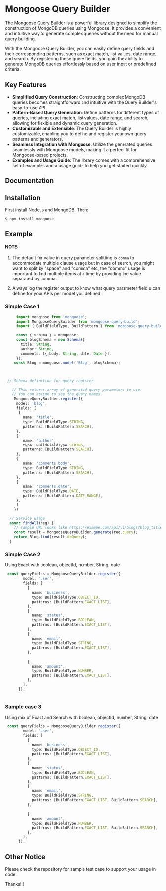 # Mongoose Query Builder

The Mongoose Query Builder is a powerful library designed to simplify the construction of MongoDB queries using Mongoose. It provides a convenient and intuitive way to generate complex queries without the need for manual query building.

With the Mongoose Query Builder, you can easily define query fields and their corresponding patterns, such as exact match, list values, date range, and search. By registering these query fields, you gain the ability to generate MongoDB queries effortlessly based on user input or predefined criteria.

## Key Features

- **Simplified Query Construction**: Constructing complex MongoDB queries becomes straightforward and intuitive with the Query Builder's easy-to-use API.
- **Pattern-Based Query Generation**: Define patterns for different types of queries, including exact match, list values, date range, and search, allowing for flexible and dynamic query generation.
- **Customizable and Extensible**: The Query Builder is highly customizable, enabling you to define and register your own query patterns and generators.
- **Seamless Integration with Mongoose**: Utilize the generated queries seamlessly with Mongoose models, making it a perfect fit for Mongoose-based projects.
- **Examples and Usage Guide**: The library comes with a comprehensive set of examples and a usage guide to help you get started quickly.

## Documentation

## Installation
First install Node.js and MongoDB. Then:

```sh
$ npm install mongoose
```

## Example

#### NOTE: 
1. The default for value in query parameter splitting is `comma` to accommodate multiple clause usage but in case of search, you might want to split by "space" and "comma" etc, the "comma" usage is important to find multiple items at a time by providing the value separated by comma.

2. Always log the register output to know what query parameter field u can define for your APIs per model you defined.

### Simple Case 1

```ts
     import mongoose from 'mongoose';
     import MongooseQueryBuilder from 'mongoose-query-build';
     import { BuildFieldType, BuildPattern } from 'mongoose-query-builder/utils';
     
     const { Schema } = mongoose;
     const blogSchema = new Schema({
       title: String,
       author: String,
       comments: [{ body: String, date: Date }],
     });
    const Blog = mongoose.model('Blog', blogSchema);


 
 // Schema definition for query register

   // This returns array of generated query parameters to use. 
   // You can assign to see the query names.
    MongooseQueryBuilder.register({
     model: 'blog',
     fields: [
      {
        name: 'title',
        type: BuildFieldType.STRING,
        patterns: [BuildPattern.SEARCH],
     },
     {
        name: 'author',
        type: BuildFieldType.STRING,
        patterns: [BuildPattern.SEARCH],
     },
     {
        name: 'comments.body',
        type: BuildFieldType.STRING,
        patterns: [BuildPattern.SEARCH],
     },   
     {
        name: 'comments.date',
        type: BuildFieldType.DATE,
        patterns: [BuildPattern.DATE_RANGE],
     },     
     ]
    })

  // Service usage 
  async findAll(req) {
    // sample URL looks like https://exampe.com/api/v1/blogs?blog_title=The Begining,Age of war&blog_author=Fola&blog_comments_body=news&blog_comments_date=2023-09-09,2023-09-10
    const result = MongooseQueryBuilder.generate(req.query);
    return Blog.find(result.dbQuery);
  }

```

### Simple Case 2

Using Exact with boolean, objectId, number, String, date

```ts
 const queryFields = MongooseQueryBuilder.register({
        model: 'user',
        fields: [
          {
            name: 'business',
            type: BuildFieldType.OBJECT_ID,
            patterns: [BuildPattern.EXACT_LIST],
          },
          {
            name: 'status',
            type: BuildFieldType.BOOLEAN,
            patterns: [BuildPattern.EXACT_LIST],
          },
          {
            name: 'email',
            type: BuildFieldType.STRING,
            patterns: [BuildPattern.EXACT_LIST],
          },
          
          {
            name: 'amount',
            type: BuildFieldType.NUMBER,
            patterns: [BuildPattern.EXACT_LIST],
          },
        ],
      });
      
```

### Sample case 3

Using mix of Exact and Search with boolean, objectId, number, String, date

```ts
 const queryFields = MongooseQueryBuilder.register({
        model: 'user',
        fields: [
          {
            name: 'business',
            type: BuildFieldType.OBJECT_ID,
            patterns: [BuildPattern.EXACT_LIST],
          },
          {
            name: 'status',
            type: BuildFieldType.BOOLEAN,
            patterns: [BuildPattern.EXACT_LIST],
          },
          {
            name: 'email',
            type: BuildFieldType.STRING,
            patterns: [BuildPattern.EXACT_LIST, BuildPattern.SEARCH],
          },
          
          {
            name: 'amount',
            type: BuildFieldType.NUMBER,
            patterns: [BuildPattern.EXACT_LIST, BuildPattern.SEARCH],
          },
        ],
      });
```

## Other Notice

Please check the repository for sample test case to support your usage in code.

Thanks!!!
